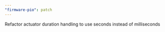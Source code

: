 ```yaml
---
"firmware-pio": patch
---
```


Refactor actuator duration handling to use seconds instead of milliseconds
